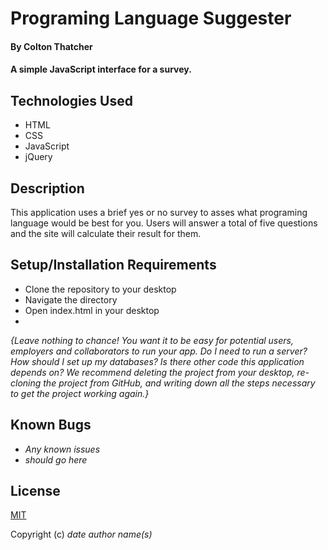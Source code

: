 # Programing Language Suggester

#### By **Colton Thatcher**

#### A simple JavaScript interface for a survey.

## Technologies Used

* HTML
* CSS
* JavaScript
* jQuery

## Description

This application uses a brief yes or no survey to asses what programing language would be best for you. Users will answer a total of five questions and the site will calculate their result for them.

## Setup/Installation Requirements

* Clone the repository to your desktop
* Navigate the directory
* Open index.html in your desktop
*

_{Leave nothing to chance! You want it to be easy for potential users, employers and collaborators to run your app. Do I need to run a server? How should I set up my databases? Is there other code this application depends on? We recommend deleting the project from your desktop, re-cloning the project from GitHub, and writing down all the steps necessary to get the project working again.}_

## Known Bugs

* _Any known issues_
* _should go here_

## License

[MIT](https://en.wikipedia.org/wiki/MIT_License)

Copyright (c) _date_ _author name(s)_